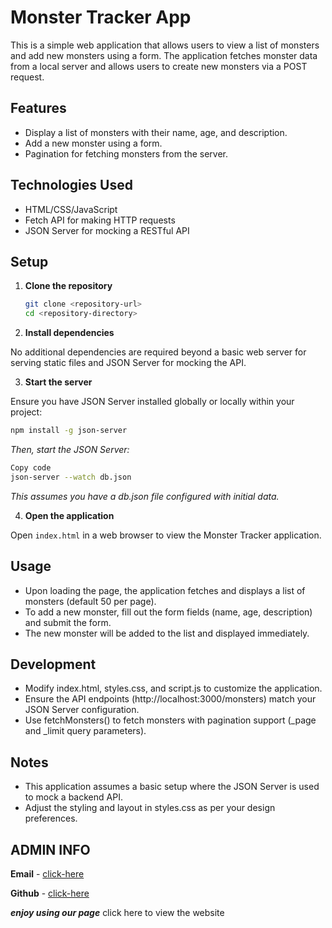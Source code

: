 # Monster Tracker App

This is a simple web application that allows users to view a list of monsters and add new monsters using a form. The application fetches monster data from a local server and allows users to create new monsters via a POST request.

## Features

- Display a list of monsters with their name, age, and description.
- Add a new monster using a form.
- Pagination for fetching monsters from the server.

## Technologies Used

- HTML/CSS/JavaScript
- Fetch API for making HTTP requests
- JSON Server for mocking a RESTful API

## Setup

1. **Clone the repository**

   ```bash
   git clone <repository-url>
   cd <repository-directory>

   ```

2. **Install dependencies**

No additional dependencies are required beyond a basic web server for serving static files and JSON Server for mocking the API.

3. **Start the server**

Ensure you have JSON Server installed globally or locally within your project:

```bash
npm install -g json-server
```

_Then, start the JSON Server:_

```bash
Copy code
json-server --watch db.json
```

_This assumes you have a db.json file configured with initial data._

4. **Open the application**

Open `index.html` in a web browser to view the Monster Tracker application.

## Usage

- Upon loading the page, the application fetches and displays a list of monsters (default 50 per page).
- To add a new monster, fill out the form fields (name, age, description) and submit the form.
- The new monster will be added to the list and displayed immediately.

## Development

- Modify index.html, styles.css, and script.js to customize the application.
- Ensure the API endpoints (http://localhost:3000/monsters) match your JSON Server configuration.
- Use fetchMonsters() to fetch monsters with pagination support (\_page and \_limit query parameters).

## Notes

- This application assumes a basic setup where the JSON Server is used to mock a backend API.
- Adjust the styling and layout in styles.css as per your design preferences.

## ADMIN INFO

**Email** - [click-here](mailto:keith.mwai@gmail.com)

**Github** - [click-here](https://github.com/clay-boy/supplementary)

**_enjoy using our page_**
click here to view the website
